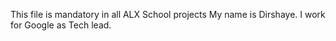 This file is mandatory in all ALX School projects
My name is Dirshaye. I work for Google as Tech lead.
